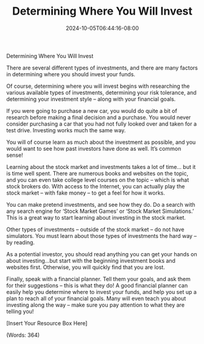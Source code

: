 ﻿---
title: "Determining Where You Will Invest"
date: 2024-10-05T06:44:16-08:00
description: "Text Files Tips for Web Success"
featured_image: "/images/Text Files.jpg"
tags: ["Text Files"]
---

Determining Where You Will Invest


There are several different types of investments, and there are many factors in determining where you should invest your funds.

Of course, determining where you will invest begins with researching the various available types of investments, determining your risk tolerance, and determining your investment style – along with your financial goals. 

If you were going to purchase a new car, you would do quite a bit of research before making a final decision and a purchase. You would never consider purchasing a car that you had not fully looked over and taken for a test drive. Investing works much the same way.

You will of course learn as much about the investment as possible, and you would want to see how past investors have done as well. It’s common sense!

Learning about the stock market and investments takes a lot of time… but it is time well spent. There are numerous books and websites on the topic, and you can even take college level courses on the topic – which is what stock brokers do. With access to the Internet, you can actually play the stock market – with fake money – to get a feel for how it works.

You can make pretend investments, and see how they do. Do a search with any search engine for ‘Stock Market Games’ or ‘Stock Market Simulations.’ This is a great way to start learning about investing in the stock market.

Other types of investments – outside of the stock market – do not have simulators. You must learn about those types of investments the hard way – by reading.

As a potential investor, you should read anything you can get your hands on about investing…but start with the beginning investment books and websites first. Otherwise, you will quickly find that you are lost.

Finally, speak with a financial planner. Tell them your goals, and ask them for their suggestions – this is what they do! A good financial planner can easily help you determine where to invest your funds, and help you set up a plan to reach all of your financial goals. Many will even teach you about investing along the way – make sure you pay attention to what they are telling you!


[Insert Your Resource Box Here]

(Words: 364)





